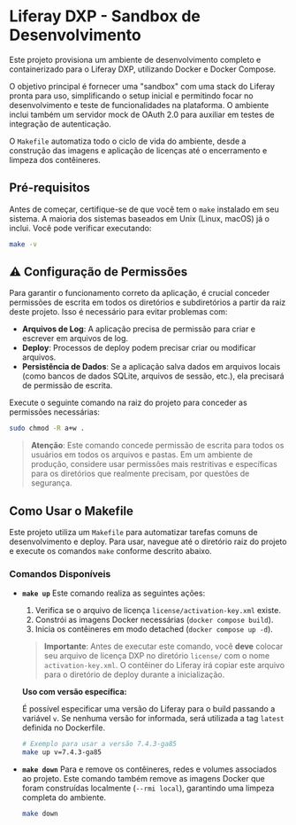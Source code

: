 # Liferay DXP - Sandbox de Desenvolvimento

Este projeto provisiona um ambiente de desenvolvimento completo e containerizado para o Liferay DXP, utilizando Docker e Docker Compose.

O objetivo principal é fornecer uma "sandbox" com uma stack do Liferay pronta para uso, simplificando o setup inicial e permitindo focar no desenvolvimento e teste de funcionalidades na plataforma. O ambiente inclui também um servidor mock de OAuth 2.0 para auxiliar em testes de integração de autenticação.

O `Makefile` automatiza todo o ciclo de vida do ambiente, desde a construção das imagens e aplicação de licenças até o encerramento e limpeza dos contêineres.

##  Pré-requisitos

Antes de começar, certifique-se de que você tem o `make` instalado em seu sistema. A maioria dos sistemas baseados em Unix (Linux, macOS) já o inclui. Você pode verificar executando:

```sh
make -v
```

## ⚠️ Configuração de Permissões

Para garantir o funcionamento correto da aplicação, é crucial conceder permissões de escrita em todos os diretórios e subdiretórios a partir da raiz deste projeto. Isso é necessário para evitar problemas com:

- **Arquivos de Log**: A aplicação precisa de permissão para criar e escrever em arquivos de log.
- **Deploy**: Processos de deploy podem precisar criar ou modificar arquivos.
- **Persistência de Dados**: Se a aplicação salva dados em arquivos locais (como bancos de dados SQLite, arquivos de sessão, etc.), ela precisará de permissão de escrita.

Execute o seguinte comando na raiz do projeto para conceder as permissões necessárias:

```sh
sudo chmod -R a+w .
```

> **Atenção**: Este comando concede permissão de escrita para todos os usuários em todos os arquivos e pastas. Em um ambiente de produção, considere usar permissões mais restritivas e específicas para os diretórios que realmente precisam, por questões de segurança.

## Como Usar o Makefile

Este projeto utiliza um `Makefile` para automatizar tarefas comuns de desenvolvimento e deploy. Para usar, navegue até o diretório raiz do projeto e execute os comandos `make` conforme descrito abaixo.

### Comandos Disponíveis

*   **`make up`**
    Este comando realiza as seguintes ações:
    1.  Verifica se o arquivo de licença `license/activation-key.xml` existe.
    2.  Constrói as imagens Docker necessárias (`docker compose build`).
    3.  Inicia os contêineres em modo detached (`docker compose up -d`).
    
    > **Importante**: Antes de executar este comando, você **deve** colocar seu arquivo de licença DXP no diretório `license/` com o nome `activation-key.xml`. O contêiner do Liferay irá copiar este arquivo para o diretório de deploy durante a inicialização.
    
    **Uso com versão específica:**

    É possível especificar uma versão do Liferay para o build passando a variável `v`. Se nenhuma versão for informada, será utilizada a tag `latest` definida no Dockerfile.

    ```sh
    # Exemplo para usar a versão 7.4.3-ga85
    make up v=7.4.3-ga85
    ```

*   **`make down`**
    Para e remove os contêineres, redes e volumes associados ao projeto. Este comando também remove as imagens Docker que foram construídas localmente (`--rmi local`), garantindo uma limpeza completa do ambiente.

    ```sh
    make down
    ```
